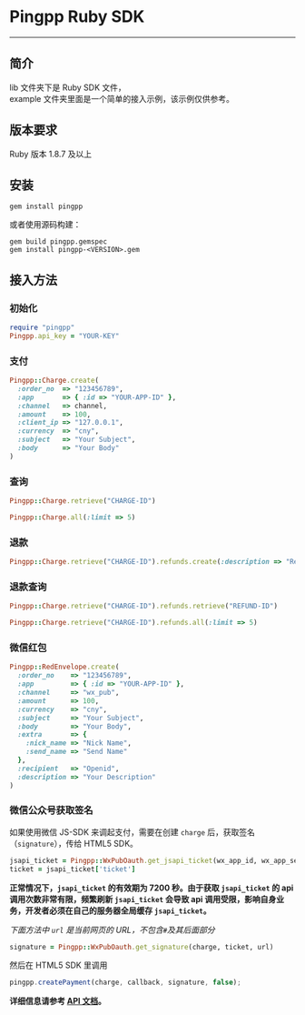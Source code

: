 Pingpp Ruby SDK 
=================
****

## 简介
lib 文件夹下是 Ruby SDK 文件，<br>
example 文件夹里面是一个简单的接入示例，该示例仅供参考。

## 版本要求
Ruby 版本 1.8.7 及以上

## 安装
```
gem install pingpp
```
或者使用源码构建：
```
gem build pingpp.gemspec
gem install pingpp-<VERSION>.gem
```

## 接入方法
### 初始化
``` ruby
require "pingpp"
Pingpp.api_key = "YOUR-KEY"
```

### 支付
``` ruby
Pingpp::Charge.create(
  :order_no  => "123456789",
  :app       => { :id => "YOUR-APP-ID" },
  :channel   => channel,
  :amount    => 100,
  :client_ip => "127.0.0.1",
  :currency  => "cny",
  :subject   => "Your Subject",
  :body      => "Your Body"
)
```

### 查询
``` ruby
Pingpp::Charge.retrieve("CHARGE-ID")
```
``` ruby
Pingpp::Charge.all(:limit => 5)
```

### 退款
``` ruby
Pingpp::Charge.retrieve("CHARGE-ID").refunds.create(:description => "Refund Description")
```

### 退款查询
``` ruby
Pingpp::Charge.retrieve("CHARGE-ID").refunds.retrieve("REFUND-ID")
```
``` ruby
Pingpp::Charge.retrieve("CHARGE-ID").refunds.all(:limit => 5)
```

### 微信红包
``` ruby
Pingpp::RedEnvelope.create(
  :order_no    => "123456789",
  :app         => { :id => "YOUR-APP-ID" },
  :channel     => "wx_pub",
  :amount      => 100,
  :currency    => "cny",
  :subject     => "Your Subject",
  :body        => "Your Body",
  :extra       => {
    :nick_name => "Nick Name",
    :send_name => "Send Name"
  },
  :recipient   => "Openid",
  :description => "Your Description"
)
```

### 微信公众号获取签名
如果使用微信 JS-SDK 来调起支付，需要在创建 `charge` 后，获取签名（`signature`），传给 HTML5 SDK。
``` ruby
jsapi_ticket = Pingpp::WxPubOauth.get_jsapi_ticket(wx_app_id, wx_app_secret)
ticket = jsapi_ticket['ticket']
```
**正常情况下，`jsapi_ticket` 的有效期为 7200 秒。由于获取 `jsapi_ticket` 的 api 调用次数非常有限，频繁刷新 `jsapi_ticket` 会导致 api 调用受限，影响自身业务，开发者必须在自己的服务器全局缓存 `jsapi_ticket`。**

_下面方法中 `url` 是当前网页的 URL，不包含`#`及其后面部分_
``` ruby
signature = Pingpp::WxPubOauth.get_signature(charge, ticket, url)
```
然后在 HTML5 SDK 里调用
``` js
pingpp.createPayment(charge, callback, signature, false);
```

**详细信息请参考 [API 文档](https://pingxx.com/document/api?ruby)。**
